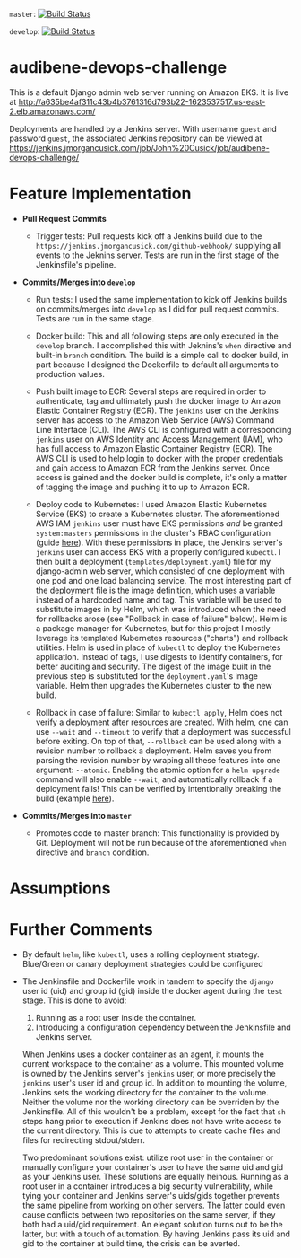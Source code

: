 ```master```: [![Build Status](https://jenkins.jmorgancusick.com/buildStatus/icon?job=John+Cusick%2Faudibene-devops-challenge%2Fmaster)](https://jenkins.jmorgancusick.com/job/John%20Cusick/job/audibene-devops-challenge/job/master/)

```develop```: [![Build Status](https://jenkins.jmorgancusick.com/buildStatus/icon?job=John+Cusick%2Faudibene-devops-challenge%2Fdevelop)](https://jenkins.jmorgancusick.com/job/John%20Cusick/job/audibene-devops-challenge/job/develop/)

# audibene-devops-challenge

This is a default Django admin web server running on Amazon EKS. It is live at http://a635be4af311c43b4b3761316d793b22-1623537517.us-east-2.elb.amazonaws.com/

Deployments are handled by a Jenkins server. With username ```guest``` and password ```guest```, the associated Jenkins repository can be viewed at https://jenkins.jmorgancusick.com/job/John%20Cusick/job/audibene-devops-challenge/

# Feature Implementation

* **Pull Request Commits**

    * Trigger tests: Pull requests kick off a Jenkins build due to the ```https://jenkins.jmorgancusick.com/github-webhook/``` supplying all events to the Jeknins server. Tests are run in the first stage of the Jenkinsfile's pipeline.
    
* **Commits/Merges into ```develop```**

    * Run tests: I used the same implementation to kick off Jenkins builds on commits/merges into ```develop``` as I did for pull request commits. Tests are run in the same stage.
    
    * Docker build: This and all following steps are only executed in the ```develop``` branch. I accomplished this with Jeknins's ```when``` directive and built-in ```branch``` condition. The build is a simple call to docker build, in part because I designed the Dockerfile to default all arguments to production values.
    
    * Push built image to ECR: Several steps are required in order to authenticate, tag and ultimately push the docker image to Amazon Elastic Container Registry (ECR). The ```jenkins``` user on the Jenkins server has access to the Amazon Web Service (AWS) Command Line Interface (CLI). The AWS CLI is configured with a corresponding ```jenkins``` user on AWS Identity and Access Management (IAM), who has full access to Amazon Elastic Container Registry (ECR). The AWS CLI is used to help login to docker with the proper credentials and gain access to Amazon ECR from the Jenkins server. Once access is gained and the docker build is complete, it's only a matter of tagging the image and pushing it to up to Amazon ECR.
    
    * Deploy code to Kubernetes: I used Amazon Elastic Kubernetes Service (EKS) to create a Kubernetes cluster. The aforementioned AWS IAM ```jenkins``` user must have EKS permissions *and* be granted ```system:masters``` permissions in the cluster's RBAC configuration (guide [here](https://docs.aws.amazon.com/eks/latest/userguide/add-user-role.html)). With these permissions in place, the Jenkins server's ```jenkins``` user can access EKS with a properly configured ```kubectl```. I then built a deployment (```templates/deployment.yaml```) file for my django-admin web server, which consisted of one deployment with one pod and one load balancing service. The most interesting part of the deployment file is the image definition, which uses a variable instead of a hardcoded name and tag. This variable will be used to substitute images in by Helm, which was introduced when the need for rollbacks arose (see "Rollback in case of failure" below). Helm is a package manager for Kubernetes, but for this project I mostly leverage its templated Kubernetes resources ("charts") and rollback utilities. Helm is used in place of ```kubectl``` to deploy the Kubernetes application. Instead of tags, I use digests to identify containers, for better auditing and security. The digest of the image built in the previous step is substituted for the ```deployment.yaml```'s image variable. Helm then upgrades the Kubernetes cluster to the new build.
    
    * Rollback in case of failure: Similar to ```kubectl apply```, Helm does not verify a deployment after resources are created. With helm, one can use ```--wait``` and ```--timeout``` to verify that a deployment was successful before exiting. On top of that, ```--rollback``` can be used along with a revision number to rollback a deployment. Helm saves you from parsing the revision number by wraping all these features into one argument: ```--atomic```. Enabling the atomic option for a ```helm upgrade``` command will also enable ```--wait```, and automatically rollback if a deployment fails! This can be verified by intentionally breaking the build (example [here](https://jenkins.jmorgancusick.com/job/John%20Cusick/job/audibene-devops-challenge/job/develop/27/console)).

* **Commits/Merges into ```master```**

    * Promotes code to master branch: This functionality is provided by Git. Deployment will not be run because of the aforementioned ```when``` directive and ```branch``` condition.


# Assumptions



# Further Comments

* By default ```helm```, like ```kubectl```, uses a rolling deployment strategy. Blue/Green or canary deployment strategies could be configured

* The Jenkinsfile and Dockerfile work in tandem to specify the ```django``` user id (uid) and group id (gid) inside the docker agent during the ```test``` stage. This is done to avoid:

   1. Running as a root user inside the container. 
   2. Introducing a configuration dependency between the Jenkinsfile and Jenkins server.
   
   When Jenkins uses a docker container as an agent, it mounts the current workspace to the container as a volume. This mounted volume is owned by the Jenkins server's ```jenkins``` user, or more precisely the ```jenkins``` user's user id and group id. In addition to mounting the volume, Jenkins sets the working directory for the container to the volume. Neither the volume nor the working directory can be overriden by the Jenkinsfile. All of this wouldn't be a problem, except for the fact that ```sh``` steps hang prior to execution if Jenkins does not have write access to the current directory. This is due to attempts to create cache files and files for redirecting stdout/stderr.
   
   Two predominant solutions exist: utilize root user in the container or manually configure your container's user to have the same uid and gid as your Jenkins user. These solutions are equally heinous. Running as a root user in a container introduces a big security vulnerability, while tying your container and Jenkins server's uids/gids together prevents the same pipeline from working on other servers. The latter could even cause conflicts between two repositories on the same server, if they both had a uid/gid requirement. An elegant solution turns out to be the latter, but with a touch of automation. By having Jenkins pass its uid and gid to the container at build time, the crisis can be averted.
   
   
